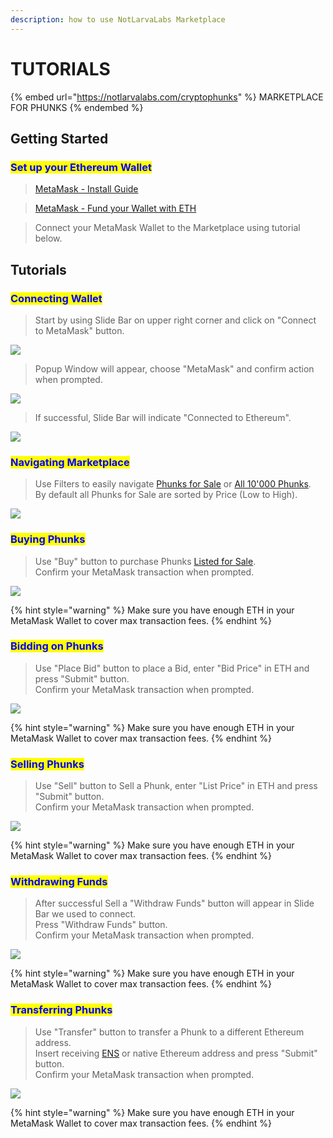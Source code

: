 ```yaml
---
description: how to use NotLarvaLabs Marketplace
---
```


# TUTORIALS

{% embed url="https://notlarvalabs.com/cryptophunks" %}
MARKETPLACE FOR PHUNKS
{% endembed %}

## Getting Started

### <mark style="color:blue;">Set up your Ethereum Wallet</mark>

> <mark style="color:blue;"></mark>[MetaMask - Install Guide](https://cryptobriefing.com/metamask-beginner-guide/)

> [MetaMask - Fund your Wallet with ETH](https://metamask.zendesk.com/hc/en-us/articles/360058239311-Directly-buying-tokens-with-on-ramps-in-MetaMask)

> Connect your MetaMask Wallet to the Marketplace using tutorial below.

## Tutorials

### <mark style="color:blue;">Connecting Wallet</mark>

> Start by using Slide Bar on upper right corner and click on "Connect to MetaMask" button.&#x20;

![](<../.gitbook/assets/Screen Shot 2022-03-16 at 12.29.32.png>)

> Popup Window will appear, choose "MetaMask" and confirm action when prompted.

![](<../.gitbook/assets/Screen Shot 2022-03-16 at 12.31.18.png>)

> If successful, Slide Bar will indicate "Connected to Ethereum".

![](<../.gitbook/assets/Screen Shot 2022-03-16 at 12.33.47.png>)

### <mark style="color:blue;">Navigating Marketplace</mark>

> Use Filters to easily navigate [Phunks for Sale](https://notlarvalabs.com/cryptophunks/forsale) or [All 10'000 Phunks](https://notlarvalabs.com/cryptophunks/allphunks). \
> By default all Phunks for Sale are sorted by Price (Low to High).

![](<../.gitbook/assets/Bildschirmfoto 2022-03-10 um 16.40.16.png>)

### <mark style="color:blue;">Buying Phunks</mark>

> Use "Buy" button to purchase Phunks [Listed for Sale](https://notlarvalabs.com/cryptophunks/forsale).\
> Confirm your MetaMask transaction when prompted.

![](<../.gitbook/assets/Screen Shot 2022-03-16 at 13.46.35.png>)

{% hint style="warning" %}
Make sure you have enough ETH in your MetaMask Wallet to cover max transaction fees.
{% endhint %}

### <mark style="color:blue;">Bidding on Phunks</mark>

> Use "Place Bid" button to place a Bid, enter "Bid Price" in ETH and press "Submit" button.\
> Confirm your MetaMask transaction when prompted.&#x20;

![](<../.gitbook/assets/Screen Shot 2022-03-16 at 13.55.16.png>)

{% hint style="warning" %}
Make sure you have enough ETH in your MetaMask Wallet to cover max transaction fees.
{% endhint %}

### <mark style="color:blue;">Selling Phunks</mark>

> Use "Sell" button to Sell a Phunk, enter "List Price" in ETH and press "Submit" button.\
> Confirm your MetaMask transaction when prompted.&#x20;

![](<../.gitbook/assets/Screen Shot 2022-03-16 at 14.10.40.png>)

{% hint style="warning" %}
Make sure you have enough ETH in your MetaMask Wallet to cover max transaction fees.
{% endhint %}

### <mark style="color:blue;">Withdrawing Funds</mark>

> After successful Sell a "Withdraw Funds" button will appear in Slide Bar we used to connect.\
> Press "Withdraw Funds" button.\
> Confirm your MetaMask transaction when prompted.

![](<../.gitbook/assets/Screen Shot 2022-03-15 at 12.09.07.png>)

{% hint style="warning" %}
Make sure you have enough ETH in your MetaMask Wallet to cover max transaction fees.
{% endhint %}

### <mark style="color:blue;">Transferring Phunks</mark>

> Use "Transfer" button to transfer a Phunk to a different Ethereum address.\
> Insert receiving [ENS](https://ens.domains) or native Ethereum address and press "Submit" button.\
> Confirm your MetaMask transaction when prompted.&#x20;

![](<../.gitbook/assets/Screen Shot 2022-03-16 at 14.12.52.png>)

{% hint style="warning" %}
Make sure you have enough ETH in your MetaMask Wallet to cover max transaction fees.
{% endhint %}
